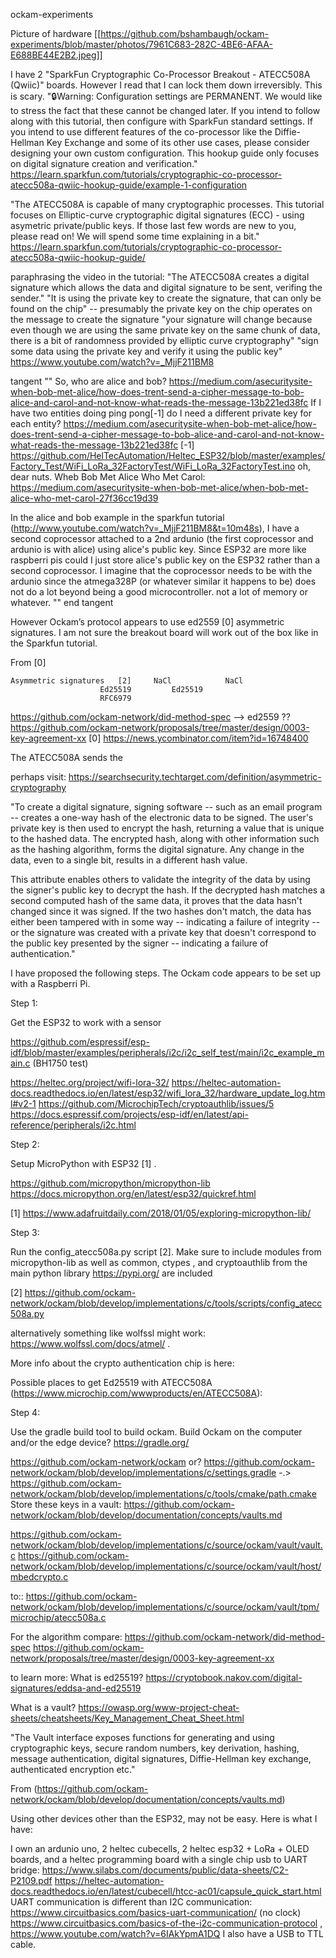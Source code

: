 ockam-experiments

Picture of hardware
[[https://github.com/bshambaugh/ockam-experiments/blob/master/photos/7961C683-282C-4BE6-AFAA-E688BE44E2B2.jpeg]]

I have 2 "SparkFun Cryptographic Co-Processor Breakout - ATECC508A (Qwiic)" boards.  However I read that I can lock them down irreversibly. This is scary. 
":lock:Warning: Configuration settings are PERMANENT. We would like to stress the fact that these cannot be changed later. If you intend to follow along with this tutorial, then configure with SparkFun standard settings.
If you intend to use different features of the co-processor like the Diffie-Hellman Key Exchange and some of its other use cases, please consider designing your own custom configuration. This hookup guide only focuses on digital signature creation and verification."
https://learn.sparkfun.com/tutorials/cryptographic-co-processor-atecc508a-qwiic-hookup-guide/example-1-configuration

"The ATECC508A is capable of many cryptographic processes. This tutorial focuses on Elliptic-curve cryptographic digital signatures (ECC) - using asymetric private/public keys. If those last few words are new to you, please read on! We will spend some time explaining in a bit."
https://learn.sparkfun.com/tutorials/cryptographic-co-processor-atecc508a-qwiic-hookup-guide/

paraphrasing the video in the tutorial: "The ATECC508A creates a digital signature which allows the data and digital signature to be sent, verifing the sender."
"It is using the private key to create the signature, that can only be found on the chip" -- presumably the private key on the chip operates on the message to create the signature
"your signature will change because even though we are using the same private key on the same chunk of data, there is a bit of randomness provided by elliptic curve cryptography"
"sign some data using the private key and verify it using the public key"
https://www.youtube.com/watch?v=_MjjF211BM8

tangent  ""
So, who are alice and bob? 
https://medium.com/asecuritysite-when-bob-met-alice/how-does-trent-send-a-cipher-message-to-bob-alice-and-carol-and-not-know-what-reads-the-message-13b221ed38fc
If I have two entities doing ping pong[-1] do I need a different private key for each entity?
https://medium.com/asecuritysite-when-bob-met-alice/how-does-trent-send-a-cipher-message-to-bob-alice-and-carol-and-not-know-what-reads-the-message-13b221ed38fc
[-1] https://github.com/HelTecAutomation/Heltec_ESP32/blob/master/examples/Factory_Test/WiFi_LoRa_32FactoryTest/WiFi_LoRa_32FactoryTest.ino
oh, dear nuts. Wheb Bob Met Alice Who Met Carol: https://medium.com/asecuritysite-when-bob-met-alice/when-bob-met-alice-who-met-carol-27f36cc19d39

In the alice and bob example in the sparkfun tutorial (http://www.youtube.com/watch?v=_MjjF211BM8&t=10m48s), I have a second coprocessor attached to a 2nd ardunio (the first coprocessor and ardunio is with alice) using
alice's public key. Since ESP32 are more like raspberri pis could I just store alice's public key on the ESP32 rather than a second coprocessor. I imagine that the coprocessor needs to be
with the ardunio since the atmega328P (or whatever similar it happens to be) does not do a lot beyond being a good microcontroller. not a lot of memory or whatever.
"" end tangent

However Ockam’s protocol appears to use ed2559 [0] asymmetric signatures. I am not sure the breakout board will work out of the box like in the Sparkfun tutorial.

From [0]

	Asymmetric signatures	[2]		NaCl			NaCl
						Ed25519			Ed25519
						RFC6979

https://github.com/ockam-network/did-method-spec --> ed2559 ?? 
https://github.com/ockam-network/proposals/tree/master/design/0003-key-agreement-xx
[0] https://news.ycombinator.com/item?id=16748400

The ATECC508A sends the 

perhaps visit:
https://searchsecurity.techtarget.com/definition/asymmetric-cryptography

"To create a digital signature, signing software -- such as an email program -- creates a one-way hash of the electronic data to be signed. The user's private key is then used to encrypt the hash, returning a value that is unique to the hashed data. The encrypted hash, along with other information such as the hashing algorithm, forms the digital signature. Any change in the data, even to a single bit, results in a different hash value.

This attribute enables others to validate the integrity of the data by using the signer's public key to decrypt the hash. If the decrypted hash matches a second computed hash of the same data, it proves that the data hasn't changed since it was signed. If the two hashes don't match, the data has either been tampered with in some way -- indicating a failure of integrity -- or the signature was created with a private key that doesn't correspond to the public key presented by the signer -- indicating a failure of authentication."

I have proposed the following steps. The Ockam code appears to be set up with a Raspberri Pi.

Step 1:

Get the ESP32 to work with a sensor 

https://github.com/espressif/esp-idf/blob/master/examples/peripherals/i2c/i2c_self_test/main/i2c_example_main.c (BH1750 test)

https://heltec.org/project/wifi-lora-32/
https://heltec-automation-docs.readthedocs.io/en/latest/esp32/wifi_lora_32/hardware_update_log.html#v2-1
https://github.com/MicrochipTech/cryptoauthlib/issues/5
https://docs.espressif.com/projects/esp-idf/en/latest/api-reference/peripherals/i2c.html


Step 2:

Setup MicroPython with ESP32 [1] . 

https://github.com/micropython/micropython-lib
https://docs.micropython.org/en/latest/esp32/quickref.html

[1] https://www.adafruitdaily.com/2018/01/05/exploring-micropython-lib/


Step 3:

Run the config_atecc508a.py script [2]. Make sure to include modules from micropython-lib as well as 
common, ctypes , and cryptoauthlib from the main python library https://pypi.org/ are included

[2] https://github.com/ockam-network/ockam/blob/develop/implementations/c/tools/scripts/config_atecc508a.py 

alternatively something like wolfssl might work: https://www.wolfssl.com/docs/atmel/ .

More info about the crypto authentication chip is here:

Possible places to get Ed25519 with ATECC508A (https://www.microchip.com/wwwproducts/en/ATECC508A):

Step 4: 

Use the gradle build tool to build ockam. Build Ockam on the computer and/or the edge device? 
https://gradle.org/

https://github.com/ockam-network/ockam or?
 https://github.com/ockam-network/ockam/blob/develop/implementations/c/settings.gradle
-.>  https://github.com/ockam-network/ockam/blob/develop/implementations/c/tools/cmake/path.cmake
Store these keys in a vault:
https://github.com/ockam-network/ockam/blob/develop/documentation/concepts/vaults.md

https://github.com/ockam-network/ockam/blob/develop/implementations/c/source/ockam/vault/vault.c
https://github.com/ockam-network/ockam/blob/develop/implementations/c/source/ockam/vault/host/mbedcrypto.c

to::
https://github.com/ockam-network/ockam/blob/develop/implementations/c/source/ockam/vault/tpm/microchip/atecc508a.c


For the algorithm compare:
https://github.com/ockam-network/did-method-spec
https://github.com/ockam-network/proposals/tree/master/design/0003-key-agreement-xx

to learn more:
What is ed25519?
https://cryptobook.nakov.com/digital-signatures/eddsa-and-ed25519

What is a vault?
https://owasp.org/www-project-cheat-sheets/cheatsheets/Key_Management_Cheat_Sheet.html

"The Vault interface exposes functions for generating and using cryptographic keys, secure random numbers, key derivation, hashing, message authentication, digital signatures, Diffie-Hellman key exchange, authenticated encryption etc."

From (https://github.com/ockam-network/ockam/blob/develop/documentation/concepts/vaults.md)

Using other devices other than the ESP32, may not be easy. Here is what I have:


I own an ardunio uno,  2 heltec cubecells, 2 heltec esp32 + LoRa + OLED boards, and a heltec programming board with a single chip usb to UART bridge:
https://www.silabs.com/documents/public/data-sheets/C2-P2109.pdf
https://heltec-automation-docs.readthedocs.io/en/latest/cubecell/htcc-ac01/capsule_quick_start.html
UART communication is different than I2C communication:
https://www.circuitbasics.com/basics-uart-communication/ (no clock)
https://www.circuitbasics.com/basics-of-the-i2c-communication-protocol , https://www.youtube.com/watch?v=6IAkYpmA1DQ
I also have a USB to TTL cable.





